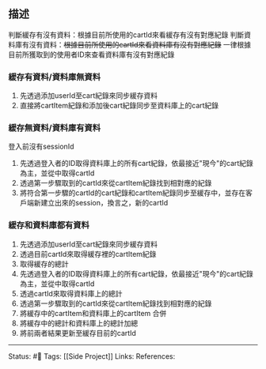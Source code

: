 ## 描述


判斷緩存有沒有資料：根據目前所使用的cartId來看緩存有沒有對應紀錄
判斷資料庫有沒有資料：~~根據目前所使用的cartId來看資料庫有沒有對應紀錄~~
									     一律根據目前所獲取到的使用者ID來查看資料庫有沒有對應紀錄
### 緩存有資料/資料庫無資料
1. 先透過添加userId至cart紀錄來同步緩存資料
2. 直接將cartItem紀錄和添加後cart紀錄同步至資料庫上的cart紀錄



### 緩存無資料/資料庫有資料
登入前沒有sessionId

1. 先透過登入者的ID取得資料庫上的所有cart紀錄，依最接近"現今"的cart紀錄為主，並從中取得cartId
2. 透過第一步驟取到的cartId來從cartItem紀錄找到相對應的紀錄
3. 將符合第一步驟的cartId的cart紀錄和cartItem紀錄同步至緩存中，並存在客戶端新建立出來的session，換言之，新的cartId




### 緩存和資料庫都有資料
1. 先透過添加userId至cart紀錄來同步緩存資料
2. 透過目前cartId來取得緩存裡的cartItem紀錄
3. 取得緩存的總計
4. 先透過登入者的ID取得資料庫上的所有cart紀錄，依最接近"現今"的cart紀錄為主，並從中取得cartId
5. 透過cartId來取得資料庫上的總計
6. 透過第一步驟取到的cartId來從cartItem紀錄找到相對應的紀錄
7. 將緩存中的cartItem和資料庫上的cartItem 合併
8. 將緩存中的總計和資料庫上的總計加總
9. 將前兩者結果更新至緩存目前的cartId

---
Status: #🌱 
Tags:
[[Side Project]]
Links:
References: